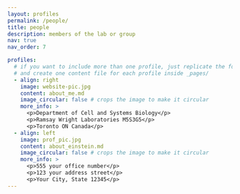 ```yaml
---
layout: profiles
permalink: /people/
title: people
description: members of the lab or group
nav: true
nav_order: 7

profiles:
  # if you want to include more than one profile, just replicate the following block
  # and create one content file for each profile inside _pages/
  - align: right
    image: website-pic.jpg
    content: about_me.md
    image_circular: false # crops the image to make it circular
    more_info: >
      <p>Department of Cell and Systems Biology</p>
      <p>Ramsay Wright Laboratories M5S3G5</p>
      <p>Toronto ON Canada</p>
  - align: left
    image: prof_pic.jpg
    content: about_einstein.md
    image_circular: false # crops the image to make it circular
    more_info: >
      <p>555 your office number</p>
      <p>123 your address street</p>
      <p>Your City, State 12345</p>
---
```

